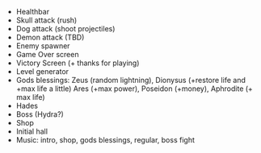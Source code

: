 ﻿- Healthbar
- Skull attack (rush)
- Dog attack (shoot projectiles)
- Demon attack (TBD) 
- Enemy spawner
- Game Over screen
- Victory Screen (+ thanks for playing)
- Level generator 
- Gods blessings: Zeus (random lightning), Dionysus (+restore life and +max life a little) Ares (+max power), Poseidon (+money), Aphrodite (+ max life)
- Hades
- Boss (Hydra?)
- Shop
- Initial hall
- Music: intro, shop, gods blessings, regular, boss fight
